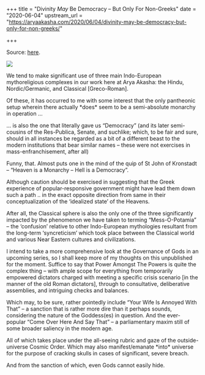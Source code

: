 +++
title = "Divinity *May* Be Democracy – But Only For Non-Greeks"
date = "2020-06-04"
upstream_url = "https://aryaakasha.com/2020/06/04/divinity-may-be-democracy-but-only-for-non-greeks/"

+++

Source: [here](https://aryaakasha.com/2020/06/04/divinity-may-be-democracy-but-only-for-non-greeks/).

![](https://aryaakasha.files.wordpress.com/2020/06/at_0053_religionandmyth.jpg?w=1024)

We tend to make significant use of three main Indo-European mythoreligious complexes in our work here at Arya Akasha: the Hindu, Nordic/Germanic, and Classical \[Greco-Roman\].

Of these, it has occurred to me with some interest that the only pantheonic setup wherein there actually \*does\* seem to be a semi-absolute monarchy in operation …

… is also the one that literally gave us “Democracy” (and its later semi-cousins of the Res-Publica, Senate, and suchlike; which, to be fair and sure, should in all instances be regarded as a bit of a different beast to the modern institutions that bear similar names – these were not exercises in mass-enfranchisement, after all)

Funny, that. Almost puts one in the mind of the quip of St John of Kronstadt – “Heaven is a Monarchy – Hell is a Democracy”.

Although caution should be exercised in suggesting that the Greek experience of popular-responsive government might have lead them down such a path .. in the exact opposite direction from same in their conceptualization of the ‘idealized state’ of the Heavens.

After all, the Classical sphere is also the only one of the three significantly impacted by the phenomenon we have taken to terming “Mess-O-Potamia” – the ‘confusion’ relative to other Indo-European mythologies resultant from the long-term ‘syncreticism’ which took place between the Classical world and various Near Eastern cultures and civilizations.

I intend to take a more comprehensive look at the Governance of Gods in an upcoming series, so I shall keep more of my thoughts on this unpublished for the moment. Suffice to say that Power Amongst The Powers is quite the complex thing – with ample scope for everything from temporarily empowered dictators charged with meeting a specific crisis scenario \[in the manner of the old Roman dictators\], through to consultative, deliberative assemblies, and intriguing checks and balances.

Which may, to be sure, rather pointedly include “Your Wife Is Annoyed With That” – a sanction that is rather more dire than it perhaps sounds, considering the nature of the Goddess(es) in question. And the ever-popular “Come Over Here And Say That” – a parliamentary maxim still of some broader saliency in the modern age.

All of which takes place under the all-seeing rubric and gaze of the outside-universe Cosmic Order. Which may also manifest/emanate \*into\* universe for the purpose of cracking skulls in cases of significant, severe breach.

And from the sanction of which, even Gods cannot easily hide.
